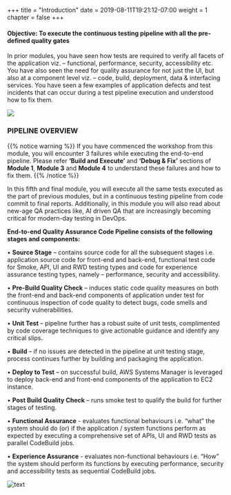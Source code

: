 +++
title = "Introduction"
date = 2019-08-11T19:21:12-07:00
weight = 1
chapter = false
+++


#### Objective: To execute the continuous testing pipeline with all the pre-defined quality gates 


In prior modules, you have seen how tests are required to verify all facets of the application viz. – functional, performance, security, accessibility etc. You have also seen the need for quality assurance for not just the UI, but also at a component level viz. – code, build, deployment, data & interfacing services. You have seen a few examples of application defects and test incidents that can occur during a test pipeline execution and understood how to fix them.





![](/images/module5/module-5.png)





### PIPELINE OVERVIEW

{{% notice warning %}} 
If you have commenced the workshop from this module, you will encounter 3 failures while executing the end-to-end pipeline. Please refer **‘Build and Execute’** and **‘Debug & Fix’** sections of **Module 1**, **Module 3** and **Module 4** to understand these failures and how to fix them.
{{% /notice %}}

 
In this fifth and final module, you will execute all the same tests executed as the part of previous modules, but in a continuous testing pipeline from code commit to final reports. Additionally, in this module you will also read about new-age QA practices like, AI driven QA that are increasingly becoming critical for modern-day testing in DevOps.

**End-to-end Quality Assurance Code Pipeline consists of the following stages and components:**
 
•	**Source Stage** – contains source code for all the subsequent stages i.e. application source code for front-end and back-end, functional test code for Smoke, API, UI and RWD testing types and code for experience assurance testing types, namely – performance, security and accessibility.
 
•	**Pre-Build Quality Check** – induces static code quality measures on both the front-end and back-end components of application under test for continuous inspection of code quality to detect bugs, code smells and security vulnerabilities.
 
•	**Unit Test** – pipeline further has a robust suite of unit tests, complimented by code coverage techniques to give actionable guidance and identify any critical slips.
 
•	**Build** – if no issues are detected in the pipeline at unit testing stage, process continues further by building and packaging the application.
 
•	**Deploy to Test** – on successful build, AWS Systems Manager is leveraged to deploy back-end and front-end components of the application to EC2 instance.

•	**Post Build Quality Check** – runs smoke test to qualify the build for further stages of testing.

•	**Functional Assurance** - evaluates functional behaviours i.e. “what” the system should do (or) if the application / system functions perform as expected by executing a comprehensive set of APIs, UI and RWD tests as parallel CodeBuild jobs.

•	**Experience Assurance** - evaluates non-functional behaviours i.e. “How” the system should perform its functions by executing performance, security and accessibility tests as sequential CodeBuild jobs.



![text](/images/module5/p-1.png)
